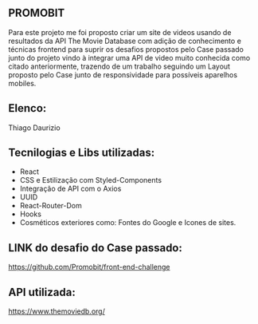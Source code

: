 ## PROMOBIT

Para este projeto me foi proposto criar um site de videos usando de resultados da API The Movie Database com adição de conhecimento e técnicas frontend para suprir os desafios propostos pelo Case passado junto do projeto vindo à integrar uma API de video muito conhecida como citado anteriormente, trazendo de um trabalho seguindo um Layout proposto pelo Case junto de responsividade para possíveis aparelhos mobiles.

## Elenco:
Thiago Daurizio

## Tecnilogias e Libs utilizadas:
- React
- CSS e Estilização com Styled-Components
- Integração de API com o Axios
- UUID
- React-Router-Dom
- Hooks
- Cosméticos exteriores como: Fontes do Google e Icones de sites.

## LINK do desafio do Case passado:
https://github.com/Promobit/front-end-challenge

## API utilizada:
https://www.themoviedb.org/

